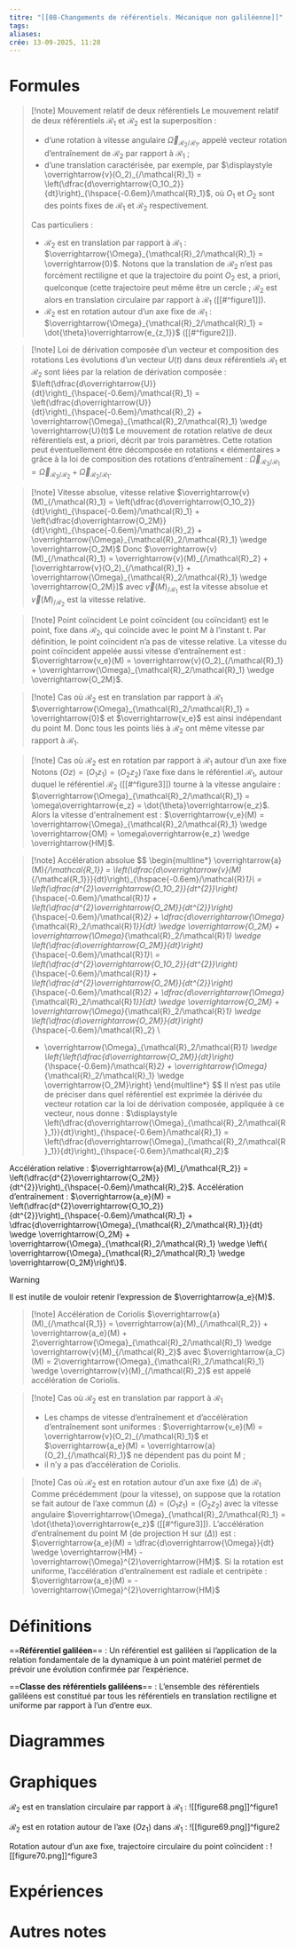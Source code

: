 ```yaml
---
titre: "[[08-Changements de référentiels. Mécanique non galiléenne]]"
tags:
aliases:
crée: 13-09-2025, 11:28
---
```

# Formules
> [!note] Mouvement relatif de deux référentiels
> Le mouvement relatif de deux référentiels $\mathcal{R}_1$ et $\mathcal{R}_2$ est la superposition :
> - d’une rotation à vitesse angulaire $\overrightarrow{\Omega}_{\mathcal{R}_2/\mathcal{R}_1}$, appelé vecteur rotation d’entraînement de $\mathcal{R}_2$ par rapport à $\mathcal{R}_1$ ;
> - d’une translation caractérisée, par exemple, par $\displaystyle \overrightarrow{v}(O_2)_{/\mathcal{R}_1} = \left(\dfrac{d\overrightarrow{O_1O_2}}{dt}\right)_{\hspace{-0.6em}/\mathcal{R}_1}$, où $O_1$ et $O_2$ sont des points fixes de $\mathcal{R}_1$ et $\mathcal{R}_2$ respectivement.
> 
> Cas particuliers :
> - $\mathcal{R}_2$ est en translation par rapport à $\mathcal{R}_1$ : $\overrightarrow{\Omega}_{\mathcal{R}_2/\mathcal{R}_1} = \overrightarrow{0}$. Notons que la translation de $\mathcal{R}_2$ n’est pas forcément rectiligne et que la trajectoire du point $O_2$ est, a priori, quelconque (cette trajectoire peut même être un cercle ; $\mathcal{R}_2$ est alors en translation circulaire par rapport à $\mathcal{R}_1$ ([[#^figure1]]).
> - $\mathcal{R}_2$ est en rotation autour d’un axe fixe de $\mathcal{R}_1$ : $\overrightarrow{\Omega}_{\mathcal{R}_2/\mathcal{R}_1} = \dot{\theta}\overrightarrow{e_{z_1}}$ ([[#^figure2]]).

> [!note] Loi de dérivation composée d’un vecteur et composition des rotations
> Les évolutions d’un vecteur $U(t)$ dans deux référentiels $\mathcal{R}_1$ et $\mathcal{R}_2$ sont liées par la relation de dérivation composée : $\left(\dfrac{d\overrightarrow{U}}{dt}\right)_{\hspace{-0.6em}/\mathcal{R}_1} = \left(\dfrac{d\overrightarrow{U}}{dt}\right)_{\hspace{-0.6em}/\mathcal{R}_2} + \overrightarrow{\Omega}_{\mathcal{R}_2/\mathcal{R}_1} \wedge \overrightarrow{U}(t)$
> Le mouvement de rotation relative de deux référentiels est, a priori, décrit par trois paramètres. Cette rotation peut éventuellement être décomposée en rotations « élémentaires » grâce à la loi de composition des rotations d’entraînement : $\overrightarrow{\Omega}_{\mathcal{R}_3/\mathcal{R}_1} = \overrightarrow{\Omega}_{\mathcal{R}_3/\mathcal{R}_2} + \overrightarrow{\Omega}_{\mathcal{R}_2/\mathcal{R}_1}$.

> [!note] Vitesse absolue, vitesse relative
> $\overrightarrow{v}(M)_{/\mathcal{R}_1} = \left(\dfrac{d\overrightarrow{O_1O_2}}{dt}\right)_{\hspace{-0.6em}/\mathcal{R}_1} + \left(\dfrac{d\overrightarrow{O_2M}}{dt}\right)_{\hspace{-0.6em}/\mathcal{R}_2} + \overrightarrow{\Omega}_{\mathcal{R}_2/\mathcal{R}_1} \wedge \overrightarrow{O_2M}$
> Donc $\overrightarrow{v}(M)_{/\mathcal{R}_1} = \overrightarrow{v}(M)_{/\mathcal{R}_2} + [\overrightarrow{v}(O_2)_{/\mathcal{R}_1} + \overrightarrow{\Omega}_{\mathcal{R}_2/\mathcal{R}_1} \wedge \overrightarrow{O_2M}]$ avec $\overrightarrow{v}(M)_{/\mathcal{R}_1}$ est la vitesse absolue et $\overrightarrow{v}(M)_{/\mathcal{R}_2}$ est la vitesse relative.

> [!note] Point coïncident
> Le point coïncident (ou coïncidant) est le point, fixe dans $\mathcal{R}_2$, qui coïncide avec le point M à l’instant t. Par définition, le point coïncident n’a pas de vitesse relative.
> La vitesse du point coïncident appelée aussi vitesse d’entraînement est : $\overrightarrow{v_e}(M) = \overrightarrow{v}(O_2)_{/\mathcal{R}_1} + \overrightarrow{\Omega}_{\mathcal{R}_2/\mathcal{R}_1} \wedge \overrightarrow{O_2M}$.

> [!note] Cas où $\mathcal{R}_2$ est en translation par rapport à $\mathcal{R}_1$
> $\overrightarrow{\Omega}_{\mathcal{R}_2/\mathcal{R}_1} = \overrightarrow{0}$ et $\overrightarrow{v_e}$ est ainsi indépendant du point M. Donc tous les points liés à $\mathcal{R}_2$ ont même vitesse par rapport à $\mathcal{R}_1$.

> [!note] Cas où $\mathcal{R}_2$ est en rotation par rapport à $\mathcal{R}_1$ autour d’un axe fixe
> Notons $(Oz) = (O_1z_1) = (O_2z_2)$ l’axe fixe dans le référentiel $\mathcal{R}_1$, autour duquel le référentiel $\mathcal{R}_2$ ([[#^figure3]]) tourne à la vitesse angulaire : $\overrightarrow{\Omega}_{\mathcal{R}_2/\mathcal{R}_1} = \omega\overrightarrow{e_z} = \dot{\theta}\overrightarrow{e_z}$.
> Alors la vitesse d'entraînement est : $\overrightarrow{v_e}(M) = \overrightarrow{\Omega}_{\mathcal{R}_2/\mathcal{R}_1} \wedge \overrightarrow{OM} = \omega\overrightarrow{e_z} \wedge \overrightarrow{HM}$.

> [!note] Accélération absolue
> $$
> \begin{multline*}
> \overrightarrow{a}(M)_{/\mathcal{R_1}} = \left(\dfrac{d\overrightarrow{v}(M)_{/\mathcal{R_1}}}{dt}\right)_{\hspace{-0.6em}/\mathcal{R}_1}\\
> = \left(\dfrac{d^{2}\overrightarrow{O_1O_2}}{dt^{2}}\right)_{\hspace{-0.6em}/\mathcal{R}_1} + \left(\dfrac{d^{2}\overrightarrow{O_2M}}{dt^{2}}\right)_{\hspace{-0.6em}/\mathcal{R}_2} + \dfrac{d\overrightarrow{\Omega}_{\mathcal{R}_2/\mathcal{R}_1}}{dt} \wedge \overrightarrow{O_2M} + \overrightarrow{\Omega}_{\mathcal{R}_2/\mathcal{R}_1} \wedge \left(\dfrac{d\overrightarrow{O_2M}}{dt}\right)_{\hspace{-0.6em}/\mathcal{R}_1}\\
> = \left(\dfrac{d^{2}\overrightarrow{O_1O_2}}{dt^{2}}\right)_{\hspace{-0.6em}/\mathcal{R}_1} + \left(\dfrac{d^{2}\overrightarrow{O_2M}}{dt^{2}}\right)_{\hspace{-0.6em}/\mathcal{R}_2} + \dfrac{d\overrightarrow{\Omega}_{\mathcal{R}_2/\mathcal{R}_1}}{dt} \wedge \overrightarrow{O_2M} + \overrightarrow{\Omega}_{\mathcal{R}_2/\mathcal{R}_1} \wedge \left(\dfrac{d\overrightarrow{O_2M}}{dt}\right)_{\hspace{-0.6em}/\mathcal{R}_2} \\
> + \overrightarrow{\Omega}_{\mathcal{R}_2/\mathcal{R}_1} \wedge \left\{\left(\dfrac{d\overrightarrow{O_2M}}{dt}\right)_{\hspace{-0.6em}/\mathcal{R}_2} + \overrightarrow{\Omega}_{\mathcal{R}_2/\mathcal{R}_1} \wedge \overrightarrow{O_2M}\right\}
> \end{multline*}
> $$
> Il n’est pas utile de préciser dans quel référentiel est exprimée la dérivée du vecteur rotation car la loi de dérivation composée, appliquée à ce vecteur, nous donne : $\displaystyle \left(\dfrac{d\overrightarrow{\Omega}_{\mathcal{R}_2/\mathcal{R}_1}}{dt}\right)_{\hspace{-0.6em}/\mathcal{R}_1} = \left(\dfrac{d\overrightarrow{\Omega}_{\mathcal{R}_2/\mathcal{R}_1}}{dt}\right)_{\hspace{-0.6em}/\mathcal{R}_2}$

Accélération relative : $\overrightarrow{a}(M)_{/\mathcal{R_2}} = \left(\dfrac{d^{2}\overrightarrow{O_2M}}{dt^{2}}\right)_{\hspace{-0.6em}/\mathcal{R}_2}$.
Accélération d’entraînement : $\overrightarrow{a_e}(M) = \left(\dfrac{d^{2}\overrightarrow{O_1O_2}}{dt^{2}}\right)_{\hspace{-0.6em}/\mathcal{R}_1}  + \dfrac{d\overrightarrow{\Omega}_{\mathcal{R}_2/\mathcal{R}_1}}{dt} \wedge \overrightarrow{O_2M} + \overrightarrow{\Omega}_{\mathcal{R}_2/\mathcal{R}_1} \wedge \left\{ \overrightarrow{\Omega}_{\mathcal{R}_2/\mathcal{R}_1} \wedge \overrightarrow{O_2M}\right\}$.
> [!warning]
> Il est inutile de vouloir retenir l’expression de $\overrightarrow{a_e}(M)$.


> [!note] Accélération de Coriolis
> $\overrightarrow{a}(M)_{/\mathcal{R_1}} = \overrightarrow{a}(M)_{/\mathcal{R_2}} + \overrightarrow{a_e}(M) + 2\overrightarrow{\Omega}_{\mathcal{R}_2/\mathcal{R}_1} \wedge \overrightarrow{v}(M)_{/\mathcal{R}_2}$ avec $\overrightarrow{a_C}(M) = 2\overrightarrow{\Omega}_{\mathcal{R}_2/\mathcal{R}_1} \wedge \overrightarrow{v}(M)_{/\mathcal{R}_2}$ est appelé accélération de Coriolis.

> [!note] Cas où $\mathcal{R}_2$ est en translation par rapport à $\mathcal{R}_1$
> - Les champs de vitesse d’entraînement et d’accélération d’entraînement sont uniformes : $\overrightarrow{v_e}(M) = \overrightarrow{v}(O_2)_{/\mathcal{R}_1}$ et $\overrightarrow{a_e}(M) = \overrightarrow{a}(O_2)_{/\mathcal{R}_1}$ ne dépendent pas du point M ;
> - il n’y a pas d’accélération de Coriolis.

> [!note] Cas où $\mathcal{R}_2$ est en rotation autour d’un axe fixe $(\Delta)$ de $\mathcal{R}_1$
> Comme précédemment (pour la vitesse), on suppose que la rotation se fait autour de l’axe commun $(\Delta) = (O_1z_1) = (O_2z_2)$ avec la vitesse angulaire $\overrightarrow{\Omega}_{\mathcal{R}_2/\mathcal{R}_1} = \dot{\theta}\overrightarrow{e_z}$  ([[#^figure3]]).
> L’accélération d’entraînement du point M (de projection H sur $(\Delta)$) est : $\overrightarrow{a_e}(M) = \dfrac{d\overrightarrow{\Omega}}{dt} \wedge \overrightarrow{HM} - \overrightarrow{\Omega}^{2}\overrightarrow{HM}$.
> Si la rotation est uniforme, l’accélération d’entraînement est radiale et centripète : $\overrightarrow{a_e}(M) = - \overrightarrow{\Omega}^{2}\overrightarrow{HM}$


# Définitions
==**Référentiel galiléen**== :
Un référentiel est galiléen si l’application de la relation fondamentale de la dynamique à un point matériel permet de prévoir une évolution confirmée par l’expérience.

==**Classe des référentiels galiléens**== :
L’ensemble des référentiels galiléens est constitué par tous les référentiels en translation rectiligne et uniforme par rapport à l’un d’entre eux.
# Diagrammes

# Graphiques
$\mathcal{R}_2$ est en translation circulaire par rapport à $\mathcal{R}_1$ :
![[figure68.png]]^figure1

$\mathcal{R}_2$ est en rotation autour de l’axe $(Oz_1)$ dans $\mathcal{R}_1$ :
![[figure69.png]]^figure2

Rotation autour d’un axe fixe, trajectoire circulaire du point coïncident :
![[figure70.png]]^figure3
# Expériences

# Autres notes
